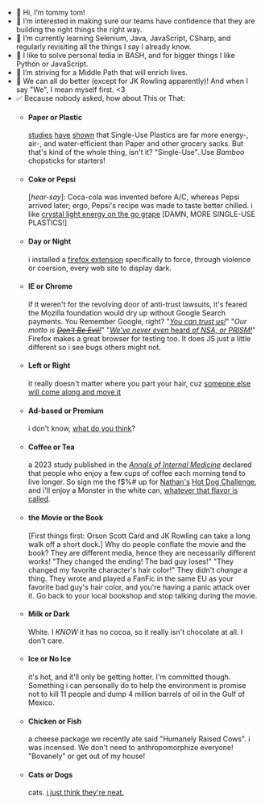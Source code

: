 - 👋 Hi, I’m tommy tom!
- 👀 I’m interested in making sure our teams have confidence that they are building the right things the right way.
- 🌱 I’m currently learning Selenium, Java, JavaScript, CSharp, and regularly revisiting all the things I say I already know.
- 🔧 I like to solve personal tedia in BASH, and for bigger things I like Python or JavaScript.
- 💞️ I’m striving for a Middle Path that will enrich lives.
- 💜 We can all do better (except for JK Rowling apparently)!  And when I say "We", I mean myself first.  <3
- ✅ Because nobody asked, how about This or That:
  - #### **Paper or Plastic**
      [studies](https://mst.dk/erhverv/groen-produktion-og-affald/affald-og-genanvendelse/cirkulaer-oekonomi-og-ressourceeffektivitet#{target=_blank} "Cirkulær økonomi og ressourceeffektivitet") [have](https://www.niassembly.gov.uk/globalassets/documents/raise/publications/2011/environment/3611.pdf#{target=_blank} "the Msspelling of Irish names has long been my Pet Piamh") [shown](https://www.eea.europa.eu/en/topics/in-depth/waste-and-recycling/municipal-and-packaging-waste-management-country-profiles-2025/dk-municipal-waste-factsheet.pdf/@@download/file#{target=_blank} "holy crap, a whole front-end for a DB full of demographics, waste stats, transportation, like everything!") that Single-Use Plastics are far more energy-, air-, and water-efficient than Paper and other grocery sacks.  But that's kind of the whole thing, isn't it?  "Single-Use".  Use _Bamboo_ chopsticks for starters!
  - #### **Coke or Pepsi**
      [_hear-say_]:  Coca-cola was invented before A/C, whereas Pepsi arrived later; ergo, Pepsi's recipe was made to taste better chilled.  i like [crystal light energy on the go grape](https://www.americangrocer.co.uk/products/crystal-light-on-the-go-grape-drink-mix-33-8g#{target=_blank}, "Come here kids! I'm gonna GRAPE you in the mouth!  (RIP Trevor)") [DAMN, MORE SINGLE-USE PLASTICS!]
  - #### **Day or Night**
      i installed a [firefox extension](https://darkreader.org/#{target=_blank}, "Свет? В этой экономике?") specifically to force, through violence or coersion, every web site to display dark.
  - #### **IE or Chrome**
      if it weren't for the revolving door of anti-trust lawsuits, it's feared the Mozilla foundation would dry up without Google Search payments.  You Remember Google, right?  "[_You can trust us!_](https://therecord.media/google-settles-for-lying-geolocation#{target=_blank} "Incognito? More like Incogwriteeverythingdownito!")"  "_Our motto is_ [_~~Don't Be Evil!~~_](https://www.mozillafoundation.org/en/campaigns/googles-data-safety-labels/#{target=_blank} "When someone tells you who they are, believe them the first time.  --Maya Angelou")"  "[_We've never even_ heard _of NSA, or PRISM!_](https://theweek.com/articles/463443/here-are-tech-companies-denying-involvement-nsas-prism-program#{target=_blank} "Would you mind awfully speaking up, and directly into my lapel?")"  Firefox makes a great browser for testing too.  It does JS just a little different so i see bugs others might not.
  - #### **Left or Right**
      it really doesn't matter where you part your hair, cuz [someone else will come along and move it](https://www.youtube.com/watch?v=L_QFMuieWiI#{target=_blank})
  - #### **Ad-based or Premium**
      i don't know, [what do you think](https://github.com/YouTube-Enhancer/extension#{target=_blank})?
  - #### **Coffee or Tea**
      a 2023 study published in the [_Annals of Internal Medicine_](https://www.health.harvard.edu/staying-healthy/drinking-coffee-might-lengthen-life#{target=_blank}) declared that people who enjoy a few cups of coffee each morning tend to live longer.  So sign me the f$%# up for [Nathan's](https://nathansfranks.sfdbrands.com/en-us/promotions/hot-dog-eating-contest/#{target=_blank}) [Hot Dog Challenge](https://scitechdaily.com/hot-dogs-soda-and-a-540000-person-warning-ultra-processed-foods-shorten-life/#{target=_blank} "30 Seconds To Tachycardia"), and i'll enjoy a Monster in the white can, [whatever that flavor is called](https://i.imgur.com/TqbwiwH.jpeg#{target=_blank} "All bad apples, you say?").
  - #### **the Movie or the Book**
      [First things first:  Orson Scott Card and JK Rowling can take a long walk off a short dock.]  Why do people conflate the movie and the book?  They are different media, hence they are necessarily different works!  "They changed the ending!  The bad guy loses!"  "They changed my favorite character's hair color!"  They didn't _change_ a thing.  They wrote and played a FanFic in the same EU as your favorite bad guy's hair color, and you're having a panic attack over it.  Go back to your local bookshop and stop talking during the movie.
  - #### **Milk or Dark**
      White.  I _KNOW_ it has no cocoa, so it really isn't chocolate at all.  I don't care.
  - #### **Ice or No Ice**
      it's hot, and it'll only be getting hotter.  I'm committed though.  Something i can personally do to help the environment is promise not to kill 11 people and dump 4 million barrels of oil in the Gulf of Mexico.
  - #### **Chicken or Fish**
      a cheese package we recently ate said "Humanely Raised Cows".  i was incensed.  We don't need to anthropomorphize everyone!  "Bovanely" or get out of my house!
  - #### **Cats or Dogs**
      cats.  [i just think they're neat.](https://imgur.com/60W0uN0#{target=_blank})

<!---
tuhsteh/tuhsteh is a ✨ special ✨ repository because its `README.md` (this file) appears on your GitHub profile.
You can click the Preview link to take a look at your changes.
--->
